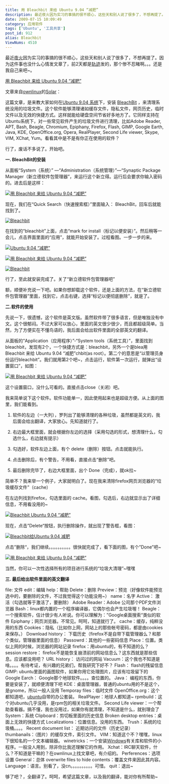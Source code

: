 ```yaml
---
title: 用 Bleachbit 来给 Ubuntu 9.04 “减肥”
description: 最近夜火因为实习的事搞的很不顺心，这些天和别人说了很多了，不想再提了。因为这件事也没什么心情发文章了，前2天都是轨迹发的，那个惨不忍睹啊。。。还是我自己来吧~。这篇文章，是来教大家如何在Ubuntu9.04系统下，安装BleachBit ，来清理系统没用的垃圾文件。这个软件能够清理诸如缓存文件，隐私文件，网页历史，临时文件以及无效的快捷方式。这样就能给硬盘空间节省好多地方了。它同样支持在Ubuntu系统下，对一些常见软件产生的垃圾文件进行清理，比如AdobeReader,APT,Bash,Beagle,Chromium,Epiphany,Firefox,Flash,GIMP,GoogleEarth,Java,KDE,OpenOffice.org,Opera,RealPlayer,SecondLifeviewer,Skype,VIM,XChat,Yum。看看其中是不是有你正在使用的软件？
date: 2009-07-15 10:09:49
category: 应用软件
tags: ['Ubuntu', '工具共享']
post_id: 912
alias: Bleachbit
ViewNums: 4510
---
```


最近[夜火](/blog/)因为实习的事搞的很不顺心，这些天和别人说了很多了，不想再提了。因为这件事也没什么心情发文章了，前2天都是[轨迹](/blog/)发的，那个惨不忍睹啊。。。还是我自己来吧~。

[用 Bleachbit 来给 Ubuntu 9.04 “减肥”](/blog/bleachbit)

文章来自[ownlinux](http://www.ownlinux.cn)的[Solar](http://www.ownlinux.cn/author/solar/)：

这篇文章，是来教大家如何在[Ubuntu 9.04 系统](/blog/ubuntu-904-final)下，安装 [BleachBit](/blog/bleachbit) ，来清理系统没用的垃圾文件。这个软件能够清理诸如缓存文件，隐私文件，网页历史，临时文件以及无效的快捷方式。这样就能给硬盘空间节省好多地方了。它同样支持在Ubuntu系统下，对一些常见软件产生的垃圾文件进行清理，比如Adobe Reader, APT, Bash, Beagle, Chromium, Epiphany, Firefox, Flash, GIMP, Google Earth, Java, KDE, OpenOffice.org, Opera, RealPlayer, Second Life viewer, Skype, VIM, XChat, Yum。看看其中是不是有你正在使用的软件？

行了，废话不多说了。开始吧。

**一. BleachBit的安装**

从面板“System（系统）” —“Administration（系统管理）”—“Synaptic Package Manager（新立德软件包管理器”，来运行这个新立得。运行后会要求你输入密码的。进去后是这样：

[![用 Bleachbit 来给 Ubuntu 9.04 “减肥”](http://lh5.ggpht.com/_zlRoDtFS1d4/Sik4vChThCI/AAAAAAAAAIk/38Zgn-pbNgY/s512/1.jpeg)](/blog/bleachbit)

现在，我们在“Quick Search（快速搜索框）”里面输入： BleachBit，回车后就能找到了。

[![Bleachbit](http://www.ownlinux.cn/wp-content/uploads/2009/06/2.jpeg)](/blog/bleachbit)

在找到的“bleachbit”上面，点击“mark for install（标记以便安装）”。然后稍等一会儿，点击界面里面的“应用”，就能开始安装了。过程看图。一步一步的来。

[![Ubuntu 9.04 “减肥”](http://www.ownlinux.cn/wp-content/uploads/2009/06/3.jpeg)](/blog/bleachbit)

[![用 Bleachbit 来给 Ubuntu 9.04 “减肥”](http://www.ownlinux.cn/wp-content/uploads/2009/06/4.jpeg)](/blog/bleachbit)

[![Bleachbit](http://www.ownlinux.cn/wp-content/uploads/2009/06/5.jpeg)](/blog/bleachbit)

行了，至此就安装完成了。关了“新立德软件包管理器吧”

额，顺便补充说一下吧。如果你想卸载这个软件，还是上面的方法，在“新立德软件包管理器”里面，找到它，点击右键，选择“标记以便彻底删除”，就是了。

**二.软件的使用**

先说一下，很遗憾，这个软件是英文版。虽然软件带了很多语言，但是唯独没有中文。这个很郁闷。不过大家可以放心，里面的英文很少很少，而且都超级简单。当然，为了方便实在不懂鸟语的，我后面会给出软件里面的全部英文的翻译。

从面板的“Application（应用程序）”-“System tools（系统工具）”，里面找到bleachbit，发现有2个，一个快捷方式是：bleachbit，另外一个是blea用 Bleachbit 来给 Ubuntu 9.04 “减肥”chbit(as root）。第二个的意思是“以管理员身份运行bleachbit”。我们就用第2个吧~，点击运行，软件第一次运行，就弹出“设置窗口”，如图：

[![用 Bleachbit 来给 Ubuntu 9.04 “减肥”](http://www.ownlinux.cn/wp-content/uploads/2009/06/6.jpeg)](/blog/bleachbit)

这个设置窗口，没什么可看的。直接点击close（关闭）吧。

我来简单说下这个软件。软件功能单一，因此使用起来也是超级方便。从上面的图里，我们能看到。

1. 软件的左边（一大列），罗列出了能够清理的各种垃圾，虽然都是英文的，我后面会给出翻译，大家放心。先知道就行了。

2. 右边最大框里面，就会根据你左边的选择（采用勾选的形式，想清理什么，勾选什么，右边就有提示）

3. 勾选好，软件左边上面，有个 delete（删除）按钮。点击就能执行。

4. 点击删除后，有个警告，不用看，直接点击“删除”吧。

5. 最后删除完毕了，右边大框里面，出个 Done（完成），就ok拉~

简单不？我来举一个例子，大家就明白了。现在我来清除firefox网页浏览器的“垃圾缓存文件”（cache）

在左边列找到firefox，勾选里面的 cache。看图，勾选后，右边就显示出了详细信息，不用看没用的~

[![Bleachbit Ubuntu 9.04 “减肥”](http://www.ownlinux.cn/wp-content/uploads/2009/06/7.jpeg)](/blog/bleachbit)

现在，点击”Delete“按钮，执行删除操作，就出现了警告框，看图：

[![Bleachbit给Ubuntu 9.04 减肥](http://www.ownlinux.cn/wp-content/uploads/2009/06/8.jpeg)](/blog/bleachbit)

点击”删除“，我们继续。。。。。。。。。。很快就完成了，看下面的图，有个”Done”吧~

[![用 Bleachbit 来给 Ubuntu 9.04 “减肥”](http://www.ownlinux.cn/wp-content/uploads/2009/06/9.jpeg)](/blog/bleachbit)

当然，你可以一次性选择所有的项目进行系统的“垃圾大清理”~嘿嘿

**三. 最后给出软件里面的英文翻译**

file: 文件
edit：编辑
help：帮助
Delete：删除
Preview：预览（好像软件能预览选中的，要删除的文件，不过我觉得这个功能没用~）
name：名字
Active： 激活（勾选就等于激活了，要删除）
Adobe Reader：Adobe 公司那个PDF文件浏览器
Bash：linux都内置的一个程序编译器，它偶尔也会产生垃圾喔！
Beagle：一个搜索软件，估计很少有人听说。你可以理解为：”Google桌面搜索“类似的软件
Epiphany；网页浏览器。不常见。呵呵，知道就行了。
cache：缓存，纯粹没用的东西
Cookies：隐私（比如你上网，网站上的那些帐号密码，都是由cookies来保存。）
Download history： 下载历史（firefox不是自带下载管理器么？和那个类似，管理器里面的信息）
Passowrd：其他的一些密码信息
Place：位置。类似上网的时候，浏览器的网站记录
firefox：用ubuntu的，有不知道的么？
session restore： firefox不是能恢复崩溃前的网站信息么？这东西就是那些信息。应该都没用吧？
URL history： 访问过的网站
Vacuum：这个我也不知道是啥。。。。有待考证，有兴趣的兄弟们，帮我研究下好不？
Flash： flash的残留信息
GIMP: ubuntu里面的画图软件，如果你用它处理图片，应该有垃圾留下的
Google Earch： Google那个地球软件。。。。查位置的。
Java： 编程的东西，你要是安装了，就顺便清理下吧
KDE：桌面管理器，普通的ubuntu用的不是这个，是gnome，所以一般人没用
Temporay files：临时文件
OpenOffice.org：这个都知道吧，[ubuntu](/tags/Ubuntu)自带的办公套装。
RealPlayer：地球人都知道~
rpmbuild：这个对ubuntu几乎没用，是rpm包的相关垃圾文件。
Second Life viewer：一个帮助查看器。搞不懂，我也没用过，如果你有就清理，不知道是什么，就别理会了
System：系统
Clipboard：剪切板里面的历史信息
Broken desktop entries：桌面上无效的快捷方式
Localizations：位置信息。没用的东西。
Trush：系统的垃圾桶。。。。
Recent document list： 近期访问的文件（历史记录）
thumbanails：（图片）的缓存文件，索引文件。
VIM：知道这个不？嘿嘿，linux下很知名的一个文本编辑器。
winetricks：一个安装[Windows](/blog/deepin-litexp-windows-xp-sp3-v62)有关库和软件的小程序。一般没人用到，除非你比我还理解它的作用。
Xchat：IRC聊天软件，什么？不知道是干嘛的？在ownlinux上找文章吧，有介绍的。
Perferences：选项设置
General：总体
overwrite files to hide contents：覆盖文件来因此其内容。
Language：语言。别看了，没cn。。。。。。。。。。可惜。
quit：退出~

够了吧？，全翻译了。呵呵，希望这篇文章，以及我的翻译，能对你有所帮助~

